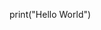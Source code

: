 print("Hello World")

<!---
KevinVonHartmann/KevinVonHartmann is a ✨ special ✨ repository because its `README.md` (this file) appears on your GitHub profile.
You can click the Preview link to take a look at your changes.
--->
